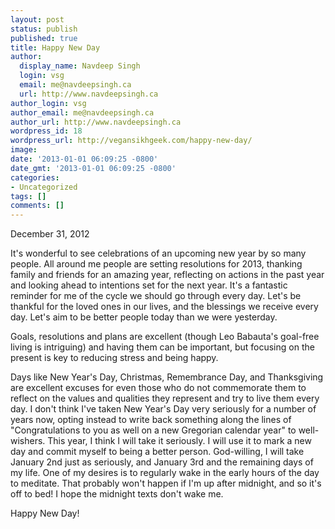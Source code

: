 ```yaml
---
layout: post
status: publish
published: true
title: Happy New Day
author:
  display_name: Navdeep Singh
  login: vsg
  email: me@navdeepsingh.ca
  url: http://www.navdeepsingh.ca
author_login: vsg
author_email: me@navdeepsingh.ca
author_url: http://www.navdeepsingh.ca
wordpress_id: 18
wordpress_url: http://vegansikhgeek.com/happy-new-day/
image: 
date: '2013-01-01 06:09:25 -0800'
date_gmt: '2013-01-01 06:09:25 -0800'
categories:
- Uncategorized
tags: []
comments: []
---
```

<p>December 31, 2012</p>
<p>It's wonderful to see celebrations of an upcoming new year by so many people. All around me people are setting resolutions for 2013, thanking family and friends for an amazing year, reflecting on actions in the past year and looking ahead to intentions set for the next year. It's a fantastic reminder for me of the cycle we should go through every day. Let's be thankful for the loved ones in our lives, and the blessings we receive every day. Let's aim to be better people today than we were yesterday.</p>
<p>Goals, resolutions and plans are excellent (though Leo Babauta's goal-free living is intriguing) and having them can be important, but focusing on the present is key to reducing stress and being happy.</p>
<p>Days like New Year's Day, Christmas, Remembrance Day, and Thanksgiving are excellent excuses for even those who do not commemorate them to reflect on the values and qualities they represent and try to live them every day. I don't think I've taken New Year's Day very seriously for a number of years now, opting instead to write back something along the lines of "Congratulations to you as well on a new Gregorian calendar year" to well-wishers. This year, I think I will take it seriously. I will use it to mark a new day and commit myself to being a better person. God-willing, I will take January 2nd just as seriously, and January 3rd and the remaining days of my life. One of my desires is to regularly wake in the early hours of the day to meditate. That probably won't happen if I'm up after midnight, and so it's off to bed! I hope the midnight texts don't wake me.</p>
<p>Happy New Day!</p>
